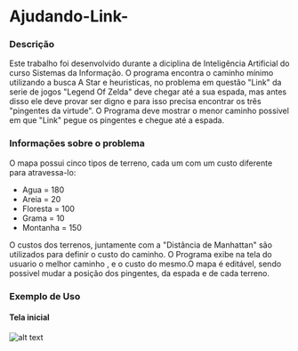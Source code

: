 # Ajudando-Link-
### Descrição
Este trabalho foi desenvolvido durante a diciplina de Inteligência Artificial do curso Sistemas da Informação. O programa encontra o caminho mínimo utilizando a busca A Star e heuristicas, no problema em questão "Link" da serie de jogos "Legend Of Zelda" deve chegar até a sua espada, mas antes disso ele deve provar ser digno e para isso precisa encontrar os três "pingentes da virtude". O Programa deve mostrar o menor caminho possivel em que "Link" pegue os pingentes e chegue até a espada.

### Informações sobre o problema
O mapa possui cinco tipos de terreno, cada um com um custo diferente para atravessa-lo:
- Agua = 180
- Areia = 20
- Floresta = 100
- Grama = 10
- Montanha = 150

O custos dos terrenos, juntamente com a "Distância de Manhattan" são utilizados para definir o custo do caminho. O Programa exibe na tela do usuario o melhor caminho , e o custo do mesmo.O mapa é editável, sendo possivel mudar a posição dos pingentes, da espada e de cada terreno. 
### Exemplo de Uso

#### Tela inicial
![alt text](https://github.com/[GuilhermePatricio]/[Menor-caminho]/blob/[branch]/inicio.PNG?raw=true)


